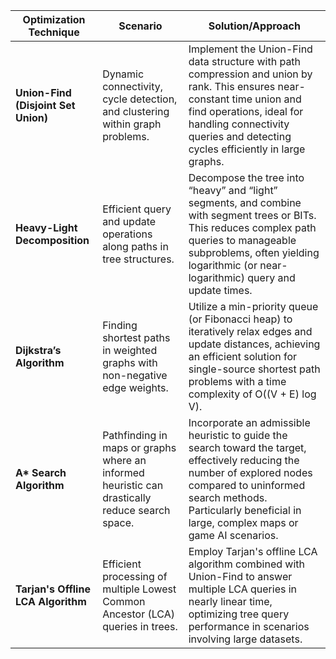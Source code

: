 | **Optimization Technique**            | **Scenario**                                                                                     | **Solution/Approach**                                                                                                                                                                                                                                                                                                                     |
|---------------------------------------|---------------------------------------------------------------------------------------------------|-------------------------------------------------------------------------------------------------------------------------------------------------------------------------------------------------------------------------------------------------------------------------------------------------------------------------------------------|
| **Union-Find (Disjoint Set Union)**   | Dynamic connectivity, cycle detection, and clustering within graph problems.                    | Implement the Union-Find data structure with path compression and union by rank. This ensures near-constant time union and find operations, ideal for handling connectivity queries and detecting cycles efficiently in large graphs.                                                                                         |
| **Heavy-Light Decomposition**         | Efficient query and update operations along paths in tree structures.                             | Decompose the tree into “heavy” and “light” segments, and combine with segment trees or BITs. This reduces complex path queries to manageable subproblems, often yielding logarithmic (or near-logarithmic) query and update times.                                                                                           |
| **Dijkstra’s Algorithm**              | Finding shortest paths in weighted graphs with non-negative edge weights.                         | Utilize a min-priority queue (or Fibonacci heap) to iteratively relax edges and update distances, achieving an efficient solution for single-source shortest path problems with a time complexity of O((V + E) log V).                                                                                                              |
| **A\* Search Algorithm**              | Pathfinding in maps or graphs where an informed heuristic can drastically reduce search space.   | Incorporate an admissible heuristic to guide the search toward the target, effectively reducing the number of explored nodes compared to uninformed search methods. Particularly beneficial in large, complex maps or game AI scenarios.                                                                                           |
| **Tarjan's Offline LCA Algorithm**    | Efficient processing of multiple Lowest Common Ancestor (LCA) queries in trees.                   | Employ Tarjan's offline LCA algorithm combined with Union-Find to answer multiple LCA queries in nearly linear time, optimizing tree query performance in scenarios involving large datasets.                                                                                                                                    |
